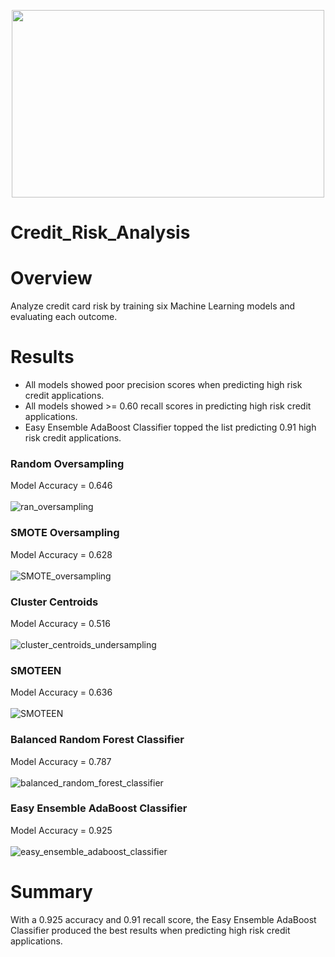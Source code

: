 <p align="center">
<img width="500" height="300" src="https://user-images.githubusercontent.com/74840026/137640757-10b547f7-da1d-4b7a-a6ed-e3e5ab983ec0.png">                                      
</p>


# Credit_Risk_Analysis

# Overview
Analyze credit card risk by training six Machine Learning models and evaluating each outcome.

# Results
- All models showed poor precision scores when predicting high risk credit applications.
- All models showed >= 0.60 recall scores in predicting high risk credit applications.
- Easy Ensemble AdaBoost Classifier topped the list predicting 0.91 high risk credit applications.

### Random Oversampling
Model Accuracy = 0.646
<br></br>
![ran_oversampling](https://user-images.githubusercontent.com/74840026/137636336-52b042f1-d9d4-4907-9394-0575e2f3787f.PNG)


### SMOTE Oversampling
Model Accuracy = 0.628
<br></br>
![SMOTE_oversampling](https://user-images.githubusercontent.com/74840026/137636351-12f9a7bc-3fd9-42ec-852a-bb6ea5415943.PNG)


### Cluster Centroids
Model Accuracy = 0.516
<br></br>
![cluster_centroids_undersampling](https://user-images.githubusercontent.com/74840026/137636354-a9ad4171-9b51-4a74-8dff-3e444d7d0a64.PNG)


### SMOTEEN
Model Accuracy = 0.636
<br></br>
![SMOTEEN](https://user-images.githubusercontent.com/74840026/137636359-d390e7ae-5b2c-417b-8b1c-68c1135f7727.PNG)


### Balanced Random Forest Classifier
Model Accuracy = 0.787
<br></br>
![balanced_random_forest_classifier](https://user-images.githubusercontent.com/74840026/137639594-3b3fc09e-025a-4cb4-81f9-be1019dc2b52.PNG)


### Easy Ensemble AdaBoost Classifier
Model Accuracy = 0.925
<br></br>
![easy_ensemble_adaboost_classifier](https://user-images.githubusercontent.com/74840026/137639605-6a29baf6-bdf7-41f9-9a51-6baa7aa17e42.PNG)


# Summary
With a 0.925 accuracy and 0.91 recall score, the Easy Ensemble AdaBoost Classifier produced the best results when predicting high risk credit applications.
